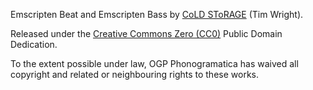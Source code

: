 Emscripten Beat and Emscripten Bass by [CoLD SToRAGE](https://www.coldstorage.org.uk) (Tim Wright).

Released under the [Creative Commons Zero (CC0)](https://creativecommons.org/publicdomain/zero/1.0/) Public Domain Dedication.

To the extent possible under law, OGP Phonogramatica has waived all copyright and related or neighbouring rights to these works.
